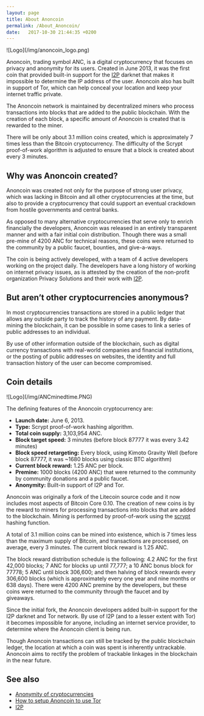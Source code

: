 ```yaml
---
layout: page
title: About Anoncoin
permalink: /About_Anoncoin/
date:   2017-10-30 21:44:35 +0200
---
```


<div class='pull-right' markdown="1">
![Logo](/img/anoncoin_logo.png)
</div>

Anoncoin, trading symbol ANC, is a digital cryptocurrency that focuses on privacy and anonymity for its users. Created in June 2013, it was the first coin that provided built-in support for the [I2P](/I2P/) darknet that makes it impossible to determine the IP address of the user. Anoncoin also has built in support of Tor, which can help conceal your location and keep your internet traffic private. 

The Anoncoin network is maintained by decentralized miners who process transactions into blocks that are added to the public blockchain. With the creation of each block, a specific amount of Anoncoin is created that is rewarded to the miner. 

There will be only about 3.1 million coins created, which is approximately 7 times less than the Bitcoin cryptocurrency. The difficulty of the Scrypt proof-of-work algorithm is adjusted to ensure that a block is created about every 3 minutes.

Why was Anoncoin created?
-------------------------

Anoncoin was created not only for the purpose of strong user privacy, which was lacking in Bitcoin and all other cryptocurrencies at the time, but also to provide a cryptocurrency that could support an eventual crackdown from hostile governments and central banks. 

As opposed to many alternative cryptocurrencies that serve only to enrich financially the developers, Anoncoin was released in an entirely transparent manner and with a fair initial coin distribution. Though there was a small pre-mine of 4200 ANC for technical reasons, these coins were returned to the community by a public faucet, bounties, and give-a-ways. 

The coin is being actively developed, with a team of 4 active developers working on the project daily. The developers have a long history of working on internet privacy issues, as is attested by the creation of the non-profit organization Privacy Solutions and their work with [I2P](/I2P/).

But aren’t other cryptocurrencies anonymous?
-------------------------------------------

In most cryptocurrencies transactions are stored in a public ledger that allows any outside party to track the history of any payment. By data-mining the blockchain, it can be possible in some cases to link a series of public addresses to an individual. 

By use of other information outside of the blockchain, such as digital currency transactions with real-world companies and financial institutions, or the posting of public addresses on websites, the identity and full transaction history of the user can become compromised.

Coin details
------------

<div class='pull-right' markdown="1">
![Logo](/img/ANCminedtime.PNG)
</div>

The defining features of the Anoncoin cryptocurrency are:

-   **Launch date:** June 6, 2013.
-   **Type:** Scrypt proof-of-work hashing algorithm.
-   **Total coin supply:** 3,103,954 ANC.
-   **Block target speed:** 3 minutes (before block 87777 it was every 3.42 minutes)
-   **Block speed retargeting:** Every block, using Kimoto Gravity Well (before block 87777, it was ~1680 blocks using classic BTC algorithm)
-   **Current block reward:** 1.25 ANC per block.
-   **Premine:** 1000 blocks (4200 ANC) that were returned to the community by community donations and a public faucet.
-   **Anonymity:** Built-in support of I2P and Tor.

Anoncoin was originally a fork of the Litecoin source code and it now includes most aspects of Bitcoin Core 0.10. The creation of new coins is by the reward to miners for processing transactions into blocks that are added to the blockchain. Mining is performed by proof-of-work using the [scrypt](/Scrypt/) hashing function. 

A total of 3.1 million coins can be mined into existence, which is 7 times less than the maximum supply of Bitcoin, and transactions are processed, on average, every 3 minutes. The current block reward is 1.25 ANC.

The block reward distribution schedule is the following: 4.2 ANC for the first 42,000 blocks; 7 ANC for blocks up until 77,777; a 10 ANC bonus block for 77778; 5 ANC until block 306,600; and then halving of block rewards every 306,600 blocks (which is approximately every one year and nine months or 638 days). There were 4200 ANC premine by the developers, but these coins were returned to the community through the faucet and by giveaways.

Since the initial fork, the Anoncoin developers added built-in support for the I2P darknet and Tor network. By use of I2P (and to a lesser extent with Tor) it becomes impossible for anyone, including an internet service provider, to determine where the Anoncoin client is being run. 

Though Anoncoin transactions can still be tracked by the public blockchain ledger, the location at which a coin was spent is inherently untrackable. Anoncoin aims to rectify the problem of trackable linkages in the blockchain in the near future.

See also
--------

-   [Anonymity of cryptocurrencies](/Anonymity_of_cryptocurrencies/)
-   [How to setup Anoncoin to use Tor](/How_to_setup_Anoncoin_to_use_Tor/)
-   [I2P](/I2P/)

